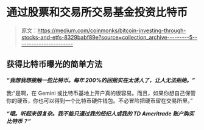 # 通过股票和交易所交易基金投资比特币

> 原文：<https://medium.com/coinmonks/bitcoin-investing-through-stocks-and-etfs-8329babf89e?source=collection_archive---------5----------------------->

## **获得比特币曝光的简单方法**

***“我想我想接触一些比特币。每年 200%的回报实在太诱人了，让人无法拒绝。”***

我:“是啊，在 Gemini 或比特币基地上开户真的很容易。而且，如果你想自己保管你的硬币，你也可以得到一个比特币硬件钱包。不必冒险把硬币留在交易所里。”

***“哦。听起来很复杂。我不能只通过我的经纪人或我的 TD Ameritrade 账户购买比特币？”***